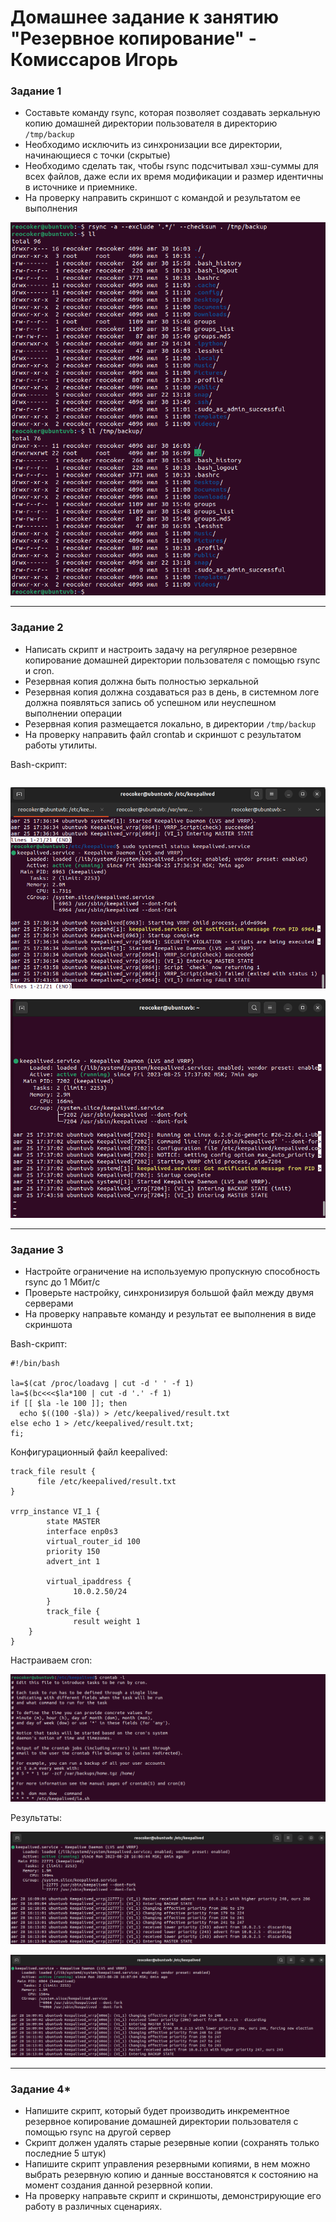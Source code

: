 # Домашнее задание к занятию "Резервное копирование" - Комиссаров Игорь


### Задание 1
- Составьте команду rsync, которая позволяет создавать зеркальную копию домашней директории пользователя в директорию `/tmp/backup`
- Необходимо исключить из синхронизации все директории, начинающиеся с точки (скрытые)
- Необходимо сделать так, чтобы rsync подсчитывал хэш-суммы для всех файлов, даже если их время модификации и размер идентичны в источнике и приемнике.
- На проверку направить скриншот с командой и результатом ее выполнения

![1.png](https://github.com/reocoker85/8-01-git-hw/blob/main/hw-08/img/1.png)

---

### Задание 2
- Написать скрипт и настроить задачу на регулярное резервное копирование домашней директории пользователя с помощью rsync и cron.
- Резервная копия должна быть полностью зеркальной
- Резервная копия должна создаваться раз в день, в системном логе должна появляться запись об успешном или неуспешном выполнении операции
- Резервная копия размещается локально, в директории `/tmp/backup`
- На проверку направить файл crontab и скриншот с результатом работы утилиты.

Bash-скрипт:

```

```


![2.png](https://github.com/reocoker85/8-01-git-hw/blob/main/hw-06/img/2.png)

![3.png](https://github.com/reocoker85/8-01-git-hw/blob/main/hw-06/img/3.png)

---

### Задание 3
- Настройте ограничение на используемую пропускную способность rsync до 1 Мбит/c
- Проверьте настройку, синхронизируя большой файл между двумя серверами
- На проверку направьте команду и результат ее выполнения в виде скриншота

Bash-скрипт:

```
#!/bin/bash

la=$(cat /proc/loadavg | cut -d ' ' -f 1)
la=$(bc<<<$la*100 | cut -d '.' -f 1)
if [[ $la -le 100 ]]; then
  echo $((100 -$la)) > /etc/keepalived/result.txt
else echo 1 > /etc/keepalived/result.txt;
fi;
```

Конфигурационный файл keepalived:
```
track_file result {
      file /etc/keepalived/result.txt
}

vrrp_instance VI_1 {
        state MASTER
        interface enp0s3
        virtual_router_id 100
        priority 150
        advert_int 1

        virtual_ipaddress {
              10.0.2.50/24
        }
        track_file {
              result weight 1
    }
}
```
Настраиваем cron:

![6.png](https://github.com/reocoker85/8-01-git-hw/blob/main/hw-06/img/6.png)

Результаты:

![4.png](https://github.com/reocoker85/8-01-git-hw/blob/main/hw-06/img/4.png)

![5.png](https://github.com/reocoker85/8-01-git-hw/blob/main/hw-06/img/5.png)

---
### Задание 4*
- Напишите скрипт, который будет производить инкрементное резервное копирование домашней директории пользователя с помощью rsync на другой сервер
- Скрипт должен удалять старые резервные копии (сохранять только последние 5 штук)
- Напишите скрипт управления резервными копиями, в нем можно выбрать резервную копию и данные восстановятся к состоянию на момент создания данной резервной копии.
- На проверку направьте скрипт и скриншоты, демонстрирующие его работу в различных сценариях.


